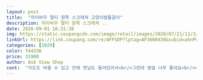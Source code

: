 ```yaml
---
layout: post 
title:  "마이바우 멀티 원목 스크래쳐 고양이발톱갈이" 
description: 마이바우 멀티 원목 스크래쳐 ..
date: 2020-09-01 16:31:38 
img: https://static.coupangcdn.com/image/retail/images/2020/07/21/11/3/5b88e9b9-22f6-47c2-b303-4e13ff35cf29.jpg 
linkUrl: https://link.coupang.com/re/AFFSDP?lptag=AF3600438&subid=ahnPublicAsk&pageKey=1827627278&itemId=3109377045&vendorItemId=71097130397&traceid=V0-113-5188b7558c43eca4 
categories: [1029] 
color: f44336 
price: 31900 
author: Ask View Shop 
cont:  "각도도 바꿀 수 있고 안에 캣닢도 들어있어서<br/>그런데 웬걸 너무 좋네요<br/>너무 만족합니다<br/>반신반의 하면서 구매했어요!<br/>애기가 왜케 조와하지요?헤헤 빠른 배송 감사해욧!!<br/>완전 부비고 난리도 아니네요좋아죽음 ㅋㅋㅋ<br/>우리 애기는 침까지 흘려가며 긁네요,,<br/>원목 스크래쳐 치고 가격이 너무 저렴해서<br/>조립도 전혀 어렵지 않아서 쉽게 했어요 한 10분??<br/>진작에 사줄껄 ㅜㅜ<br/>" 
---
```

